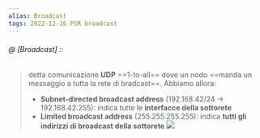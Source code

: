 ```yaml
---
alias: Broadcast
tags: 2022-12-16 PSR broadcast
---
```


###### @ [Broadcast] ::
> detta comunicazione **UDP** ==1-to-all== dove un nodo ==manda un messaggio a tutta la rete di bradcast==. Abbiamo allora:
> - **Subnet-directed broadcast address** (192.168.42/24 $\to$ 192.168.42.255): indica tutte le **interfacce della sottorete**
> - **Limited broadcast address** (255.255.255.255): indica **tutti gli indirizzi di broadcast della sottorete**
![](Uni/PSR/img/broadcast.jpeg)
<!--ID: 1672771105210-->
